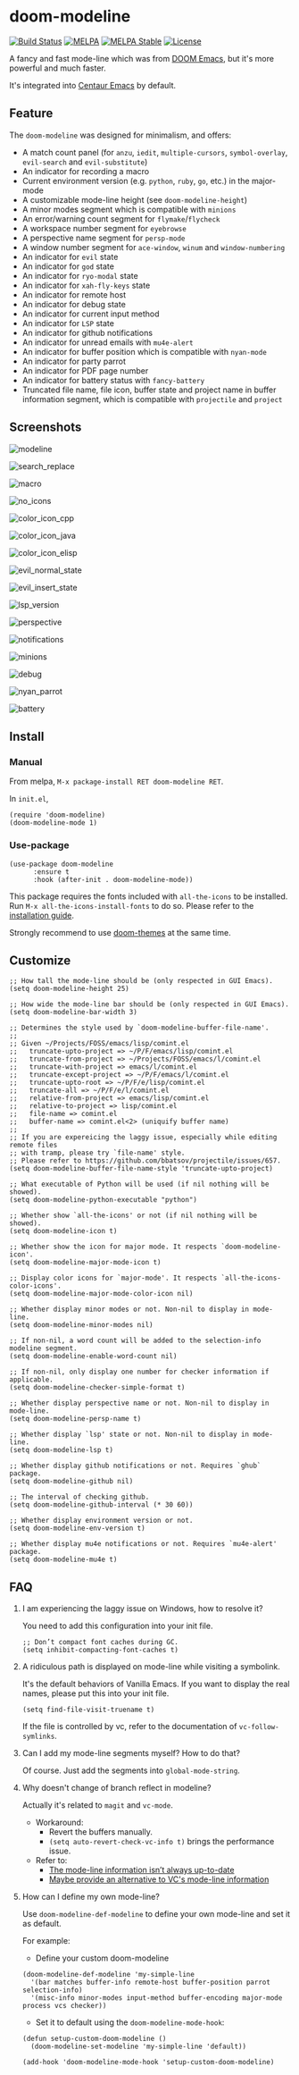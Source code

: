 # doom-modeline

[![Build Status](https://travis-ci.org/seagle0128/doom-modeline.svg?branch=master)](https://travis-ci.org/seagle0128/doom-modeline)
[![MELPA](https://melpa.org/packages/doom-modeline-badge.svg)](https://melpa.org/#/doom-modeline)
[![MELPA Stable](https://stable.melpa.org/packages/doom-modeline-badge.svg)](https://stable.melpa.org/#/doom-modeline)
[![License](http://img.shields.io/:license-gpl3-blue.svg)](http://www.gnu.org/licenses/gpl-3.0.html)

A fancy and fast mode-line which was from [DOOM
Emacs](https://github.com/hlissner/doom-emacs/tree/master/modules/ui/doom-modeline),
but it's more powerful and much faster.

It's integrated into [Centaur Emacs](https://github.com/seagle0128/.emacs.d) by
default.

## Feature

The `doom-modeline` was designed for minimalism, and offers:

- A match count panel (for `anzu`, `iedit`, `multiple-cursors`, `symbol-overlay`,
  `evil-search` and `evil-substitute`)
- An indicator for recording a macro
- Current environment version (e.g. `python`, `ruby`, `go`, etc.) in the major-mode
- A customizable mode-line height (see `doom-modeline-height`)
- A minor modes segment which is compatible with `minions`
- An error/warning count segment for `flymake`/`flycheck`
- A workspace number segment for `eyebrowse`
- A perspective name segment for `persp-mode`
- A window number segment for `ace-window`, `winum` and `window-numbering`
- An indicator for `evil` state
- An indicator for `god` state
- An indicator for `ryo-modal` state
- An indicator for `xah-fly-keys` state
- An indicator for remote host
- An indicator for debug state
- An indicator for current input method
- An indicator for `LSP` state
- An indicator for github notifications
- An indicator for unread emails with `mu4e-alert`
- An indicator for buffer position which is compatible with `nyan-mode`
- An indicator for party parrot
- An indicator for PDF page number
- An indicator for battery status with `fancy-battery`
- Truncated file name, file icon, buffer state and project name in buffer
  information segment, which is compatible with `projectile` and `project`
  
## Screenshots

![modeline](https://user-images.githubusercontent.com/140797/49694177-10dcd280-fbc0-11e8-8d21-971ede6afdb5.png
 "Mode-line")

![search_replace](https://user-images.githubusercontent.com/140797/49694189-6913d480-fbc0-11e8-93ae-9578455dcd2c.png
"Search and Replace")

![macro](https://user-images.githubusercontent.com/140797/49694199-cc056b80-fbc0-11e8-9bb1-533b1e64da66.png
"Macro")

![no_icons](https://user-images.githubusercontent.com/140797/51301117-0805d900-1a69-11e9-957d-b4c7a70a1cf8.png
"No Icons")

![color_icon_cpp](https://user-images.githubusercontent.com/140797/50414928-3c63ec00-0853-11e9-9b26-6a1df278d332.png
"Color C++ icon")

![color_icon_java](https://user-images.githubusercontent.com/140797/50415081-1428bd00-0854-11e9-9ae5-91805290c524.png
"Color Java icon")

![color_icon_elisp](https://user-images.githubusercontent.com/140797/50415381-9f568280-0855-11e9-9478-34a6dd614d96.png
"Color Elisp icon")

![evil_normal_state](https://user-images.githubusercontent.com/140797/49694476-b8103880-fbc5-11e8-9c18-91f5e9258333.png
"Evil Normal State")

![evil_insert_state](https://user-images.githubusercontent.com/140797/49694461-8b5c2100-fbc5-11e8-993e-d97baa9f01af.png
"Evil Insert State")

![lsp_version](https://user-images.githubusercontent.com/140797/53586076-f95b2780-3bb9-11e9-83bf-ec6c60d1ff1a.png
"Perspective, LSP, Version, VCS and Flycheck")

![perspective](https://user-images.githubusercontent.com/140797/49694481-e0983280-fbc5-11e8-8cb2-c8d2e782bcdb.png
 "Perspective, LSP, Version and VCS")

![notifications](https://user-images.githubusercontent.com/140797/53586463-cfeecb80-3bba-11e9-8ae7-450509fa5494.png
"Notifications")

![minions](https://user-images.githubusercontent.com/140797/50301291-de857c00-04c1-11e9-84c5-bfbc8de8295f.png
"Minions and minor modes")

![debug](https://user-images.githubusercontent.com/140797/50302008-c57dca80-04c3-11e9-8578-50154ef4f9f0.png
"Debug state")

![nyan_parrot](https://user-images.githubusercontent.com/140797/51301061-da209480-1a68-11e9-9f64-905d889df9d6.png
"Nyan and Parrot")

![battery](https://user-images.githubusercontent.com/140797/53586243-53f48380-3bba-11e9-9509-e936f466c8aa.png
"Fancy Battery")

## Install

### Manual

From melpa, `M-x package-install RET doom-modeline RET`.

In `init.el`,

``` emacs-lisp
(require 'doom-modeline)
(doom-modeline-mode 1)
```

### Use-package

``` emacs-lisp
(use-package doom-modeline
      :ensure t
      :hook (after-init . doom-modeline-mode))
```

This package requires the fonts included with `all-the-icons` to be installed.
Run `M-x all-the-icons-install-fonts` to do so. Please refer to the
[installation guide](https://github.com/domtronn/all-the-icons.el#installation).

Strongly recommend to use
[doom-themes](https://github.com/hlissner/emacs-doom-themes) at the same time.

## Customize

``` emacs-lisp
;; How tall the mode-line should be (only respected in GUI Emacs).
(setq doom-modeline-height 25)

;; How wide the mode-line bar should be (only respected in GUI Emacs).
(setq doom-modeline-bar-width 3)

;; Determines the style used by `doom-modeline-buffer-file-name'.
;;
;; Given ~/Projects/FOSS/emacs/lisp/comint.el
;;   truncate-upto-project => ~/P/F/emacs/lisp/comint.el
;;   truncate-from-project => ~/Projects/FOSS/emacs/l/comint.el
;;   truncate-with-project => emacs/l/comint.el
;;   truncate-except-project => ~/P/F/emacs/l/comint.el
;;   truncate-upto-root => ~/P/F/e/lisp/comint.el
;;   truncate-all => ~/P/F/e/l/comint.el
;;   relative-from-project => emacs/lisp/comint.el
;;   relative-to-project => lisp/comint.el
;;   file-name => comint.el
;;   buffer-name => comint.el<2> (uniquify buffer name)
;;
;; If you are expereicing the laggy issue, especially while editing remote files
;; with tramp, please try `file-name' style.
;; Please refer to https://github.com/bbatsov/projectile/issues/657.
(setq doom-modeline-buffer-file-name-style 'truncate-upto-project)

;; What executable of Python will be used (if nil nothing will be showed).
(setq doom-modeline-python-executable "python")

;; Whether show `all-the-icons' or not (if nil nothing will be showed).
(setq doom-modeline-icon t)

;; Whether show the icon for major mode. It respects `doom-modeline-icon'.
(setq doom-modeline-major-mode-icon t)

;; Display color icons for `major-mode'. It respects `all-the-icons-color-icons'.
(setq doom-modeline-major-mode-color-icon nil)

;; Whether display minor modes or not. Non-nil to display in mode-line.
(setq doom-modeline-minor-modes nil)

;; If non-nil, a word count will be added to the selection-info modeline segment.
(setq doom-modeline-enable-word-count nil)

;; If non-nil, only display one number for checker information if applicable.
(setq doom-modeline-checker-simple-format t)
  
;; Whether display perspective name or not. Non-nil to display in mode-line.
(setq doom-modeline-persp-name t)

;; Whether display `lsp' state or not. Non-nil to display in mode-line.
(setq doom-modeline-lsp t)

;; Whether display github notifications or not. Requires `ghub` package.
(setq doom-modeline-github nil)

;; The interval of checking github.
(setq doom-modeline-github-interval (* 30 60))

;; Whether display environment version or not.
(setq doom-modeline-env-version t)

;; Whether display mu4e notifications or not. Requires `mu4e-alert' package.
(setq doom-modeline-mu4e t)
```

## FAQ

1. I am experiencing the laggy issue on Windows, how to resolve it?

   You need to add this configuration into your init file.

   ``` emacs-lisp
   ;; Don’t compact font caches during GC.
   (setq inhibit-compacting-font-caches t)
   ```

1. A ridiculous path is displayed on mode-line while visiting a symbolink.

    It's the default behaviors of Vanilla Emacs. If you want to display the real
    names, please put this into your init file.

    ``` emacs-lisp
    (setq find-file-visit-truename t)
    ```

    If the file is controlled by vc, refer to the documentation of
    `vc-follow-symlinks`.

1. Can I add my mode-line segments myself? How to do that?

   Of course. Just add the segments into `global-mode-string`.

1. Why doesn't change of branch reflect in modeline?

   Actually it's related to `magit` and `vc-mode`.
   - Workaround:
     - Revert the buffers manually.
     - `(setq auto-revert-check-vc-info t)` brings the performance issue.
   - Refer to:
     - [The mode-line information isn’t always
       up-to-date](https://magit.vc/manual/magit/The-mode_002dline-information-isn_0027t-always-up_002dto_002ddate.html)
     - [Maybe provide an alternative to VC's mode-line
       information](https://github.com/magit/magit/issues/2687)

1. How can I define my own mode-line?

   Use `doom-modeline-def-modeline` to define your own mode-line and set it as
   default.

   For example:
   - Define your custom doom-modeline

   ```emacs-lisp
   (doom-modeline-def-modeline 'my-simple-line
     '(bar matches buffer-info remote-host buffer-position parrot selection-info)
     '(misc-info minor-modes input-method buffer-encoding major-mode process vcs checker))
   ```

   - Set it to default using the `doom-modeline-mode-hook`:

   ```emacs-lisp
   (defun setup-custom-doom-modeline ()
     (doom-modeline-set-modeline 'my-simple-line 'default))

   (add-hook 'doom-modeline-mode-hook 'setup-custom-doom-modeline)
   ```
